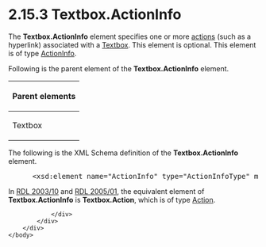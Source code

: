 <html dir="LTR" xmlns:mshelp="http://msdn.microsoft.com/mshelp" xmlns:ddue="http://ddue.schemas.microsoft.com/authoring/2003/5" xmlns:xlink="http://www.w3.org/1999/xlink" xmlns:tool="http://www.microsoft.com/tooltip">
    <head>
        <meta http-equiv="Content-Type" content="text/html; CHARSET=utf-8"></meta>
        <meta name="save" content="history"></meta>
        <title>2.15.3 Textbox.ActionInfo</title>
        <xml>
            <mshelp:toctitle title="2.15.3 Textbox.ActionInfo"></mshelp:toctitle>
            <mshelp:rltitle title="[MS-RDL]: Textbox.ActionInfo"></mshelp:rltitle>
            <mshelp:keyword index="A" term="8019e6d7-be5b-4e0e-acfe-d36395c64cfb"></mshelp:keyword>
            <mshelp:attr name="DCSext.ContentType" value="open specification"></mshelp:attr>
            <mshelp:attr name="AssetID" value="8019e6d7-be5b-4e0e-acfe-d36395c64cfb"></mshelp:attr>
            <mshelp:attr name="TopicType" value="kbRef"></mshelp:attr>
            <mshelp:attr name="DCSext.Title" value="[MS-RDL]: Textbox.ActionInfo" />
        </xml>
    </head>
    <body>
        <div id="header">
            <h1 class="heading">2.15.3 Textbox.ActionInfo</h1>
        </div>
        <div id="mainSection">
            <div id="mainBody">
                <div id="allHistory" class="saveHistory"></div>
                <div id="sectionSection0" class="section" name="collapseableSection">
                    

<p>The <b>Textbox.ActionInfo</b> element specifies one or more <a href="b2482b3f-74ab-4ca8-a9e5-c07955011743.html#gt_b178b6c0-7df9-4107-95ca-12c7f0b9900b">actions</a> (such as a
hyperlink) associated with a <a href="469d0032-b5ec-43d9-ab36-d3a88b9cc1f6.html">Textbox</a>.
This element is optional. This element is of type <a href="c2f76273-c025-42ba-bccf-91067d997228.html">ActionInfo</a>.</p>

<p>Following is the parent element of the <b>Textbox.ActionInfo</b>
element.</p>

<table>
 <thead>
  <tr>
   <th>
   <p>Parent elements</p>
   </th>
  </tr>
 </thead>
 <tr>
  <td>
  <p>Textbox</p>
  </td>
 </tr>
</table>

<p>The following is the XML Schema definition of the <b>Textbox.ActionInfo</b>
element.</p>

<dl>
<dd>
<div><pre> &lt;xsd:element name=&quot;ActionInfo&quot; type=&quot;ActionInfoType&quot; minOccurs=&quot;0&quot; /&gt;
</pre></div>
</dd></dl>

<p>In <a href="a7e2ad00-07c8-4f6d-80ab-3ad55df7b233.html">RDL 2003/10</a>
and <a href="3ebe2912-4958-4832-b391-cad1f5e13338.html">RDL 2005/01</a>,
the equivalent element of <b>Textbox.ActionInfo</b> is <b>Textbox.Action</b>,
which is of type <a href="0c9b8d37-de61-420e-a652-26d3db8bc586.html">Action</a>.</p>


                </div>
            </div>
        </div>
    </body>
</html>